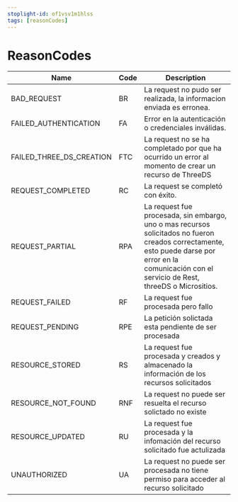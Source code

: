 ```yaml
---
stoplight-id: of1vsv1m1hlss
tags: [reasonCodes]
---
```


# ReasonCodes

| Name                     | Code | Description                                                                                                                                                                                          |
| ------------------------ | ---- | ---------------------------------------------------------------------------------------------------------------------------------------------------------------------------------------------------- |
| BAD_REQUEST              | BR   | La request no pudo ser realizada, la informacion enviada es erronea.                                                                                                                                 |
| FAILED_AUTHENTICATION    | FA   | Error en la autenticación o credenciales inválidas.                                                                                                                                                  |
| FAILED_THREE_DS_CREATION | FTC  | La request no se ha completado por que ha ocurrido un error al momento de crear un recurso de ThreeDS                                                                                                |
| REQUEST_COMPLETED        | RC   | La request se completó con éxito.                                                                                                         |
| REQUEST_PARTIAL          | RPA  | La request fue procesada, sin embargo, uno o mas recursos solicitados no fueron creados correctamente, esto puede darse por error en la comunicación con el servicio de Rest, threeDS o Micrositios. |
| REQUEST_FAILED           | RF   | La request fue procesada pero fallo                                                                                                                                                                  |
| REQUEST_PENDING          | RPE  | La petición solictada esta pendiente de ser procesada                                                                                                                                                |
| RESOURCE_STORED          | RS   | La request fue procesada y creados y almacenado la información de los recursos solicitados                                                                                                           |
| RESOURCE_NOT_FOUND       | RNF  | La request no puede ser resuelta el recurso solictado no existe                                                                                                                                      |
| RESOURCE_UPDATED         | RU   | La request fue procesada y la infomación del recurso solicitado fue actulizada                                                                                                                       |
| UNAUTHORIZED             | UA   | La request no puede ser procesada no tiene permiso para acceder al recurso solicitado                                                                                                                |
